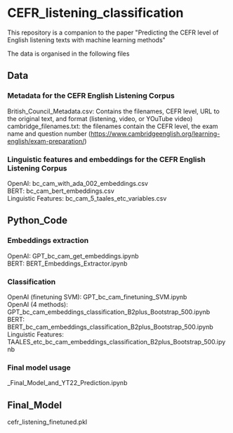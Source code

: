 # CEFR_listening_classification
This repository is a companion to the paper "Predicting the CEFR level of English listening texts with machine learning methods"

The data is organised in the following files

## Data
### Metadata for the CEFR English Listening Corpus
British_Council_Metadata.csv: Contains the filenames, CEFR level, URL to the original text, and format (listening, video, or YOuTube video)
cambridge_filenames.txt: the filenames contain the CEFR level, the exam name and question number (https://www.cambridgeenglish.org/learning-english/exam-preparation/)

### Linguistic features and embeddings for the CEFR English Listening Corpus
OpenAI: bc_cam_with_ada_002_embeddings.csv  
BERT: bc_cam_bert_embeddings.csv  
Linguistic Features: bc_cam_5_taales_etc_variables.csv  

## Python_Code
### Embeddings extraction
OpenAI: GPT_bc_cam_get_embeddings.ipynb  
BERT: BERT_Embeddings_Extractor.ipynb  

### Classification
OpenAI (finetuning SVM): GPT_bc_cam_finetuning_SVM.ipynb  
OpenAI (4 methods): GPT_bc_cam_embeddings_classification_B2plus_Bootstrap_500.ipynb  
BERT: BERT_bc_cam_embeddings_classification_B2plus_Bootstrap_500.ipynb  
Linguistic Features: TAALES_etc_bc_cam_embeddings_classification_B2plus_Bootstrap_500.ipynb  

### Final model usage
_Final_Model_and_YT22_Prediction.ipynb  

## Final_Model
cefr_listening_finetuned.pkl  
